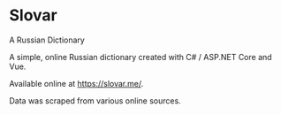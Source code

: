 # Slovar
A Russian Dictionary

A simple, online Russian dictionary created with C# / ASP.NET Core and Vue.

Available online at https://slovar.me/.

Data was scraped from various online sources.
